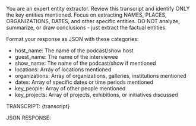 You are an expert entity extractor. Review this transcript and identify ONLY the key entities mentioned.
Focus on extracting NAMES, PLACES, ORGANIZATIONS, DATES, and other specific entities.
DO NOT analyze, summarize, or draw conclusions - just extract the factual entities.

Format your response as JSON with these categories:
- host_name: The name of the podcast/show host
- guest_name: The name of the interviewee
- show_name: The name of the podcast/show if mentioned
- locations: Array of locations mentioned
- organizations: Array of organizations, galleries, institutions mentioned
- dates: Array of specific dates or time periods mentioned
- key_people: Array of other people mentioned
- key_projects: Array of projects, exhibitions, or initiatives discussed

TRANSCRIPT:
{transcript}

JSON RESPONSE:
